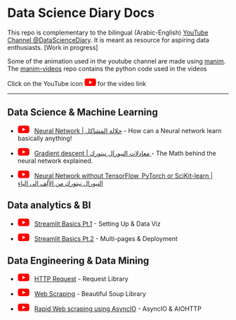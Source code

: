 # Data Science Diary Docs

This repo is complementary to the bilingual (Arabic-English) [YouTube Channel @DataScienceDiary](https://www.youtube.com/@datasciencediary). It is meant as resource for aspiring data enthusiasts. [Work in progress]

Some of the animation used in the youtube channel are made using [manim](https://github.com/3b1b/manim). The [manim-videos](https://github.com/MightyStud/manim-videos) repo contains the python code used in the videos

Click on the YouTube icon ![Youtube Link](other/youtube_logo.png) for the video link

---

## Data Science & Machine Learning

- [![Youtube Link](other/youtube_logo.png)](https://www.youtube.com/watch?v=cB04T2ooh6E&feature=youtu.be) &nbsp; [Neural Network | حلالة المشاكل](https://www.youtube.com/watch?v=cB04T2ooh6E&feature=youtu.be) - How can a Neural network learn basically anything!

- [![Youtube Link](other/youtube_logo.png)](https://www.youtube.com/watch?v=eRlN5V2w3p0) &nbsp; [Gradient descent | معادلات النيورال نيتورك
](https://www.youtube.com/watch?v=eRlN5V2w3p0) - The Math behind the neural network explained.
- [![Youtube Link](other/youtube_logo.png)](https://www.youtube.com/watch?v=bEYQBLPWfks&t=2s) &nbsp; [Neural Network without TensorFlow, PyTorch or SciKit-learn | النيورال نيتورك من الأَلِف الى الياء
](https://www.youtube.com/watch?v=eRlN5V2w3p0)

## Data analytics & BI

- [![Youtube Link](other/youtube_logo.png)](https://youtu.be/6_GIck6QkBs) &nbsp; [Streamlit Basics Pt.1](https://github.com/MightyStud/High-School-Data-Analysis-Streamlit-App) - Setting Up & Data Viz

- [![Youtube Link](other/youtube_logo.png)](https://youtu.be/6HlSaLuqw3w) &nbsp; [Streamlit Basics Pt.2](https://github.com/MightyStud/High-School-Data-Analysis-Streamlit-App) - Multi-pages & Deployment

## Data Engineering & Data Mining  

- [![Youtube Link](other/youtube_logo.png)](https://www.youtube.com/watch?v=9zDT8n64FFU&) &nbsp; [HTTP Request](https://www.kaggle.com/code/mohamedahmedx2/asyncio-webscraping-tutorial-high-school-data) - Request Library

- [![Youtube Link](other/youtube_logo.png)](https://www.youtube.com/watch?v=bVVdPokXxH4) &nbsp; [Web Scraping](https://www.kaggle.com/code/mohamedahmedx2/asyncio-webscraping-tutorial-high-school-data) - Beautiful Soup Library

- [![Youtube Link](other/youtube_logo.png)](https://www.youtube.com/watch?v=xLX_r-sxG9E) &nbsp; [Rapid Web scraping using AsyncIO](https://www.kaggle.com/code/mohamedahmedx2/asyncio-webscraping-tutorial-high-school-data) - AsyncIO & AIOHTTP

